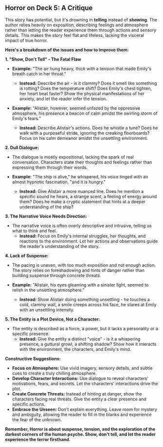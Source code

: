 ## Horror on Deck 5: A Critique 

This story has potential, but it's drowning in **telling** instead of **showing**. The author relies heavily on exposition,  describing feelings and atmosphere rather than letting the reader experience them through actions and sensory details. This makes the story feel flat and lifeless, lacking the visceral impact of true horror.

**Here's a breakdown of the issues and how to improve them:**

**1.  "Show, Don't Tell" - The Fatal Flaw**

* **Example:** "The air hung heavy, thick with a tension that made Emily's breath catch in her throat." 
    * **Instead:**  Describe the air - is it clammy?  Does it smell like something is rotting?  Does the temperature shift? Does Emily's chest tighten, her heart beat faster?  Show the physical manifestations of her anxiety, and let the reader infer the tension. 

* **Example:** "Alistair, however, seemed unfazed by the oppressive atmosphere, his presence a beacon of calm amidst the swirling storm of Emily's fears."
    * **Instead:** Describe Alistair's actions. Does he whistle a tune? Does he walk with a purposeful stride, ignoring the creaking floorboards?  Focus on his calm demeanor amidst the unsettling environment. 

**2.  Dull Dialogue:**

* The dialogue is mostly expositional, lacking the spark of real conversation.  Characters state their thoughts and feelings rather than expressing them through their words.

* **Example:** "The ship is alive," he whispered, his voice tinged with an almost hypnotic fascination, "and it is hungry."
    * **Instead:**  Give Alistair a more nuanced line. Does he mention a specific sound he hears, a strange scent, a feeling of energy around them? Does he make a cryptic statement that hints at a deeper understanding of the ship? 

**3.  The Narrative Voice Needs Direction:**

* The narrative voice is often overly descriptive and intrusive, telling us what to think and feel. 
    * **Instead:**  Focus on Emily's internal struggles, her thoughts, and reactions to the environment.  Let her actions and observations guide the reader's understanding of the story.

**4.  Lack of Suspense:**

* The pacing is uneven, with too much exposition and not enough action.  The story relies on foreshadowing and hints of danger rather than building suspense through concrete threats.

* **Example:** "Alistair, his eyes gleaming with a sinister light, seemed to relish in the unsettling atmosphere." 
    * **Instead:**  Show Alistair doing something unsettling -  he touches a cold, clammy wall, a smile creeps across his face, he stares at Emily with an unsettling intensity. 

**5.  The Entity is a Plot Device, Not a Character:**

* The entity is described as a force, a power, but it lacks a personality or a specific presence. 
    * **Instead:**  Give the entity a distinct "voice" - is it a whispering presence, a guttural growl, a shifting shadow?  Show how it interacts with the environment, the characters, and Emily's mind.

**Constructive Suggestions:**

* **Focus on Atmosphere:**  Use vivid imagery, sensory details, and subtle cues to create a truly chilling atmosphere. 
* **Develop Character Interactions:**  Use dialogue to reveal characters' motivations, fears, and secrets.  Let the characters' interactions drive the plot.
* **Create Concrete Threats:**  Instead of hinting at danger, show the characters facing real threats. Give the entity a clear presence and specific actions.
* **Embrace the Unseen:**  Don't explain everything.  Leave room for mystery and ambiguity, allowing the reader to fill in the blanks and experience the fear of the unknown.

**Remember, Horror is about suspense, tension, and the exploration of the darkest corners of the human psyche.  Show, don't tell, and let the reader experience the terror firsthand.** 
